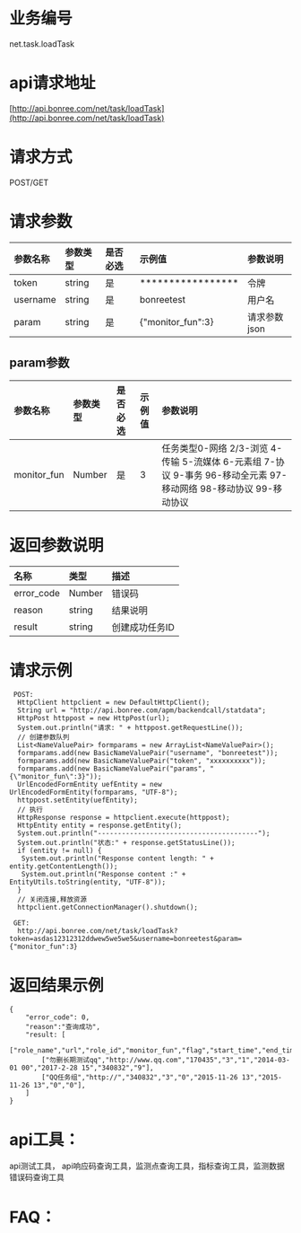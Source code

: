# 业务编号

net.task.loadTask

# api请求地址

[http://api.bonree.com/net/task/loadTask](http://api.bonree.com/net/task/loadTask)

# 请求方式

POST/GET

# 请求参数

| 参数名称 | 参数类型 | 是否必选 | 示例值 | 参数说明 |
| :--- | :--- | :--- | :--- | :--- |
| token | string | 是 | \*\*\*\*\*\*\*\*\*\*\*\*\*\*\*\*\* | 令牌 |
| username | string | 是 | bonreetest | 用户名 |
| param | string | 是 | {"monitor\_fun":3} | 请求参数json |

## param参数

| 参数名称 | 参数类型 | 是否必选 | 示例值 | 参数说明 |
| :--- | :--- | :--- | :--- | :--- |
| monitor\_fun | Number | 是 | 3 | 任务类型0-网络 2/3-浏览 4-传输 5-流媒体 6-元素组 7-协议 9-事务 96-移动全元素 97-移动网络 98-移动协议 99-移动协议 |

# 返回参数说明

| 名称 | 类型 | 描述 |
| :--- | :--- | :--- |
| error\_code | Number | 错误码 |
| reason | string | 结果说明 |
| result | string | 创建成功任务ID |

# 请求示例

```
 POST:
  HttpClient httpclient = new DefaultHttpClient();
  String url = "http://api.bonree.com/apm/backendcall/statdata";
  HttpPost httppost = new HttpPost(url);
  System.out.println("请求: " + httppost.getRequestLine());
  // 创建参数队列
  List<NameValuePair> formparams = new ArrayList<NameValuePair>();
  formparams.add(new BasicNameValuePair("username", "bonreetest"));
  formparams.add(new BasicNameValuePair("token", "xxxxxxxxxx"));
  formparams.add(new BasicNameValuePair("params", "{\"monitor_fun\":3}"));
  UrlEncodedFormEntity uefEntity = new UrlEncodedFormEntity(formparams, "UTF-8");
  httppost.setEntity(uefEntity);
  // 执行
  HttpResponse response = httpclient.execute(httppost);
  HttpEntity entity = response.getEntity();
  System.out.println("----------------------------------------");
  System.out.println("状态:" + response.getStatusLine());
  if (entity != null) {
   System.out.println("Response content length: " + entity.getContentLength());
   System.out.println("Response content :" + EntityUtils.toString(entity, "UTF-8"));
  }
  // 关闭连接,释放资源
  httpclient.getConnectionManager().shutdown();

 GET:
  http://api.bonree.com/net/task/loadTask?token=asdas12312312ddwew5we5we5&username=bonreetest&param={"monitor_fun":3}
```

# 返回结果示例

```
{
    "error_code": 0,
    "reason":"查询成功",
    "result: [
        ["role_name","url","role_id","monitor_fun","flag","start_time","end_time","parent_id","role_type"],
        ["勿删长期测试qq","http://www.qq.com","170435","3","1","2014-03-01 00","2017-2-28 15","340832","9"],
        ["QQ任务组","http://","340832","3","0","2015-11-26 13","2015-11-26 13","0","0"],
    ]
}
```

# api工具：

api测试工具， api响应码查询工具，监测点查询工具，指标查询工具，监测数据错误码查询工具

# FAQ：



